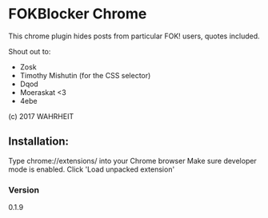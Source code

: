 # FOKBlocker Chrome

This chrome plugin hides posts from particular FOK! users, quotes included.

Shout out to:

- Zosk
- Timothy Mishutin (for the CSS selector)
- Dqod
- Moeraskat <3
- 4ebe

(c) 2017 WAHRHEIT

## Installation:

Type chrome://extensions/ into your Chrome browser
Make sure developer mode is enabled.
Click 'Load unpacked extension'

### Version
0.1.9
